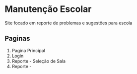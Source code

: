 # Manutenção Escolar
Site focado em reporte de problemas e sugestões para escola

## Paginas
1. Pagina Principal
2. Login
3. Reporte - Seleção de Sala
4. Reporte -